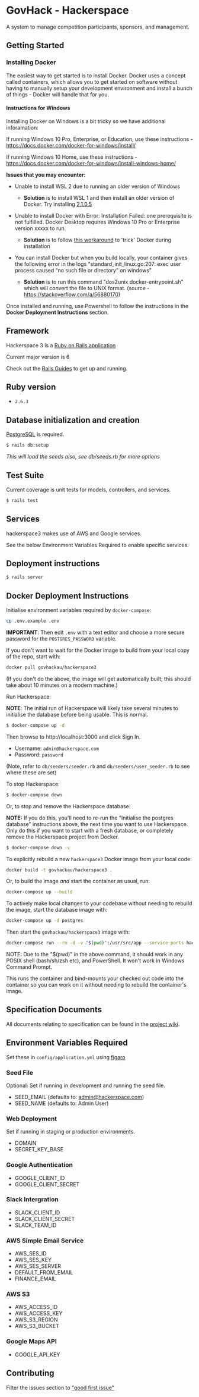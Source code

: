 # GovHack - Hackerspace

A system to manage competition participants, sponsors, and management.

## Getting Started

### Installing Docker

The easiest way to get started is to install Docker. Docker uses a concept called containers, which allows you to get started on software without having to manually setup your development environment and install a bunch of things - Docker will handle that for you.

#### Instructions for Windows

Installing Docker on Windows is a bit tricky so we have additional inforamation:

If running Windows 10 Pro, Enterprise, or Education, use these instructions - https://docs.docker.com/docker-for-windows/install/

If running Windows 10 Home, use these instructions - https://docs.docker.com/docker-for-windows/install-windows-home/

**Issues that you may encounter:**
* Unable to install WSL 2 due to running an older version of Windows
  * **Solution** is to install WSL 1 and then install an older version of Docker. Try installing [2.1.0.5](https://docs.docker.com/docker-for-windows/release-notes/#docker-desktop-community-2101)
* Unable to install Docker with Error: Installation Failed: one prerequisite is not fulfilled. Docker Desktop requires Windows 10 Pro or Enterprise version xxxxx to run.
  * **Solution** is to follow [this workaround](https://itnext.io/install-docker-on-windows-10-home-d8e621997c1d) to 'trick' Docker during installation

* You can install Docker but when you build locally, your container gives the following error in the logs "standard_init_linux.go:207: exec user process caused “no such file or directory” on windows"
  * **Solution** is to run this command "dos2unix docker-entrypoint.sh" which will convert the file to UNIX format. (source - https://stackoverflow.com/a/56880170)





Once installed and running, use Powershell to follow the instructions in the **Docker Deployment Instructions** section.

## Framework

Hackerspace 3 is a [Ruby on Rails application](https://rubyonrails.org/)

Current major version is 6

Check out the [Rails Guides](https://guides.rubyonrails.org/index.html) to get up and running.

## Ruby version

- `2.6.3`

## Database initialization and creation

[PostgreSQL](https://www.postgresql.org/) is required.

```bash
$ rails db:setup
```

*This will load the seeds also, see db/seeds.rb for more options*

## Test Suite

Current coverage is unit tests for models, controllers, and services.

```bash
$ rails test
```

## Services

hackerspace3 makes use of AWS and Google services.

See the below Environment Variables Required to enable specific services.

## Deployment instructions

```bash
$ rails server
```

## Docker Deployment Instructions

Initialise environment variables required by `docker-compose`:

```bash
cp .env.example .env
```

**IMPORTANT**: Then edit `.env` with a text editor and choose a more secure password for the `POSTGRES_PASSWORD` variable.

If you don't want to wait for the Docker image to build from your local copy of the repo, start with:

```bash
docker pull govhackau/hackerspace3
```

(If you don't do the above, the image will get automatically built; this should take about 10 minutes on a modern machine.)

Run Hackerspace:

**NOTE**: The initial run of Hackerspace will likely take several minutes to initialise the database before being usable. This is normal.

```bash
$ docker-compose up -d
```

Then browse to http://localhost:3000 and click Sign In.

* Username: `admin@hackerspace.com`
* Password: `password`

(Note, refer to `db/seeders/seeder.rb` and `db/seeders/user_seeder.rb` to see where these are set)

To stop Hackerspace:

```bash
$ docker-compose down
```

Or, to stop and remove the Hackerspace database:

**NOTE:** If you do this, you'll need to re-run the "Initialise the postgres database" instructions above, the next time you want to use Hackerspace. Only do this if you want to start with a fresh database, or completely remove the Hackerspace project from Docker.

```bash
$ docker-compose down -v
```

To explicitly rebuild a new `hackerspace3` Docker image from your local code:

```bash
docker build -t govhackau/hackerspace3 .
```

Or, to build the image *and* start the container as usual, run:

```bash
docker-compose up --build
```

To actively make local changes to your codebase without needing to rebuild the image, start the database image with:

```bash
docker-compose up -d postgres
```

Then start the `govhackau/hackerspace3` image with:

```bash
docker-compose run --rm -d -v "$(pwd)":/usr/src/app --service-ports hackerspace3
```

NOTE: Due to the "$(pwd)" in the above command, it should work in any POSIX shell (bash/sh/zsh etc), and PowerShell. It won't work in Windows Command Prompt.

This runs the container and bind-mounts your checked out code into the container so you can work on it without needing to rebuild the container's image.

## Specification Documents

All documents relating to specification can be found in the [project
wiki](https://github.com/govhackaustralia/hackerspace3/wiki).

## Environment Variables Required

Set these in `config/application.yml` using [figaro](https://github.com/laserlemon/figaro)

### Seed File

Optional: Set if running in development and running the seed file.

- SEED_EMAIL (defaults to: admin@hackerspace.com)
- SEED_NAME (defaults to: Admin User)

### Web Deployment

Set if running in staging or production environments.

- DOMAIN
- SECRET_KEY_BASE

### Google Authentication

- GOOGLE_CLIENT_ID
- GOOGLE_CLIENT_SECRET

### Slack Intergration

- SLACK_CLIENT_ID
- SLACK_CLIENT_SECRET
- SLACK_TEAM_ID

### AWS Simple Email Service

- AWS_SES_ID
- AWS_SES_KEY
- AWS_SES_SERVER
- DEFAULT_FROM_EMAIL
- FINANCE_EMAIL

### AWS S3

- AWS_ACCESS_ID
- AWS_ACCESS_KEY
- AWS_S3_REGION
- AWS_S3_BUCKET

### Google Maps API

- GOOGLE_API_KEY

## Contributing

Filter the issues section to ["good first issue"](https://github.com/govhackaustralia/hackerspace3/issues?q=is%3Aissue+is%3Aopen+label%3A%22good+first+issue%22)
